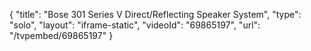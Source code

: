 {
    "title": "Bose 301 Series V Direct\/Reflecting Speaker System",
    "type": "solo",
    "layout": "iframe-static",
    "videoId": "69865197",
    "url": "\/tvpembed\/69865197"
}